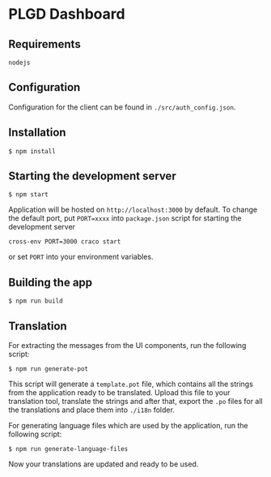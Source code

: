 # PLGD Dashboard

## Requirements

    nodejs

## Configuration
Configuration for the client can be found in `./src/auth_config.json`.

## Installation

    $ npm install

## Starting the development server

    $ npm start

Application will be hosted on `http://localhost:3000` by default. To change the default port, put `PORT=xxxx` into `package.json` script for starting the development server

    cross-env PORT=3000 craco start

or set `PORT` into your environment variables.

## Building the app

    $ npm run build

## Translation
For extracting the messages from the UI components, run the following script:

    $ npm run generate-pot

This script will generate a `template.pot` file, which contains all the strings from the application ready to be translated. Upload this file to your translation tool, translate the strings and after that, export the `.po` files for all the translations and place them into `./i18n` folder.

For generating language files which are used by the application, run the following script:

    $ npm run generate-language-files

Now your translations are updated and ready to be used.